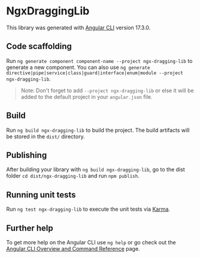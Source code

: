 # NgxDraggingLib

This library was generated with [Angular CLI](https://github.com/angular/angular-cli) version 17.3.0.

## Code scaffolding

Run `ng generate component component-name --project ngx-dragging-lib` to generate a new component. You can also use `ng generate directive|pipe|service|class|guard|interface|enum|module --project ngx-dragging-lib`.
> Note: Don't forget to add `--project ngx-dragging-lib` or else it will be added to the default project in your `angular.json` file. 

## Build

Run `ng build ngx-dragging-lib` to build the project. The build artifacts will be stored in the `dist/` directory.

## Publishing

After building your library with `ng build ngx-dragging-lib`, go to the dist folder `cd dist/ngx-dragging-lib` and run `npm publish`.

## Running unit tests

Run `ng test ngx-dragging-lib` to execute the unit tests via [Karma](https://karma-runner.github.io).

## Further help

To get more help on the Angular CLI use `ng help` or go check out the [Angular CLI Overview and Command Reference](https://angular.io/cli) page.

